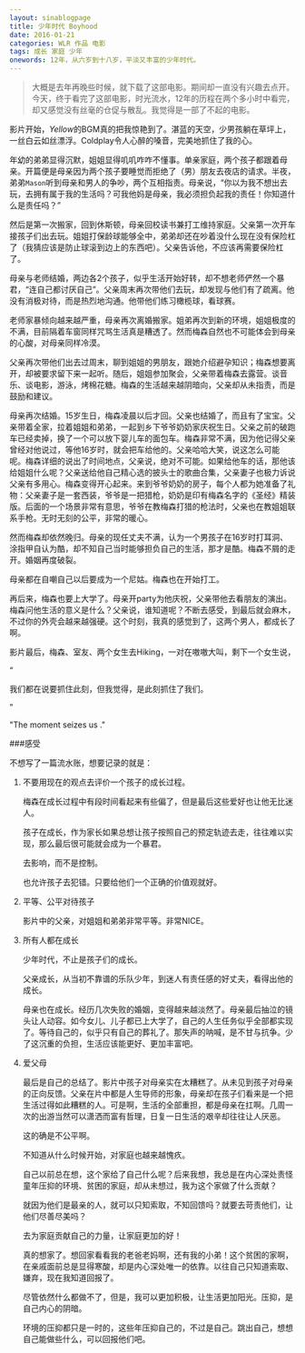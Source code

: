 ```yaml
---
layout: sinablogpage
title: 少年时代 Boyhood
date: 2016-01-21
categories: WLR 作品 电影
tags: 成长 家庭 少年
onewords: 12年，从六岁到十八岁，平淡又丰富的少年时代。
---
```

> 大概是去年再晚些时候，就下载了这部电影。期间却一直没有兴趣去点开。今天，终于看完了这部电影，时光流水，12年的历程在两个多小时中看完，却又感觉没有丝毫的仓促与散乱。我觉得是一部了不起的电影。

影片开始，*Yellow*的BGM真的把我惊艳到了。湛蓝的天空，少男孩躺在草坪上，一丝白云如丝漂浮。Coldplay令人心醉的嗓音，完美地抓住了我的心。

年幼的弟弟显得沉默，姐姐显得叽叽咋咋不懂事。单亲家庭，两个孩子都跟着母亲。开篇便是母亲因为两个孩子要睡觉而拒绝了（男）朋友去夜店的请求。半夜，弟弟`Mason`听到母亲和男人的争吵，两个互相指责。母亲说，“你以为我不想出去玩，去拥有属于我的生活吗？可我他妈是母亲，我必须担负起我的责任！你知道什么是责任吗？”

然后是第一次搬家，回到休斯顿，母亲回校读书兼打工维持家庭。父亲第一次开车接孩子们出去玩。姐姐打保龄球能够全中，弟弟却还在吵着没什么现在没有保险杠了（我猜应该是防止球滚到边上的东西吧）。父亲告诉他，不应该再需要保险杠了。

母亲与老师结婚，两边各2个孩子，似乎生活开始好转，却不想老师俨然一个暴君，“连自己都讨厌自己”。父亲周末再次带他们去玩，却发现与他们有了疏离。他没有消极对待，而是热烈地沟通。他带他们练习橄榄球，看球赛。

老师家暴倾向越来越严重，母亲再次离婚搬家。姐弟再次到新的环境，姐姐极度的不满，目前隔着车窗同样咒骂生活真是糟透了。然而梅森自然也不可能体会到母亲的心酸，对母亲同样冷漠。

父亲再次带他们出去过周末，聊到姐姐的男朋友，跟她介绍避孕知识；梅森想要离开，却被要求留下来一起听。随后，姐姐参加聚会，父亲带着梅森去露营。谈音乐、谈电影，游泳，烤棉花糖。梅森的生活越来越阴暗向，父亲却从未指责，而是鼓励和建议。

母亲再次结婚。15岁生日，梅森凌晨以后才回。父亲也结婚了，而且有了宝宝。父亲带着全家，拉着姐姐和弟弟，一起到乡下爷爷奶奶家庆祝生日。父亲之前的破跑车已经卖掉，换了一个可以放下婴儿车的面包车。梅森非常不满，因为他记得父亲曾经对他说过，等他16岁时，就会把车给他的。父亲哈哈大笑，说这怎么可能呢。梅森详细的说出了时间地点，父亲说，绝对不可能。如果给他车的话，那他该给姐姐什么呢？父亲送给他自己精心选的披头士的歌曲合集，父亲妻子也极力诉说父亲有多用心。梅森变得开心起来。来到爷爷奶奶的房子，每个人都为她准备了礼物：父亲妻子是一套西装，爷爷是一把猎枪，奶奶是印有梅森名字的《圣经》精装版。后面的一个场景非常有意思，爷爷在教梅森打猎的枪法时，父亲也在教姐姐联系手枪。无时无刻的公平，非常的暖心。

然而梅森却依然晚归。母亲的现任丈夫不满，认为一个男孩子在16岁时打耳洞、涂指甲自认为酷，却不知自己当时能够担负自己的生活，那才是酷。梅森不屑的走开。婚姻再度破裂。

母亲都在自嘲自己以后要成为一个尼姑。梅森也在开始打工。

再后来，梅森也要上大学了。母亲开party为他庆祝，父亲带他去看朋友的演出。梅森问他生活的意义是什么？父亲说，谁知道呢？不断去感受，到最后就会麻木，不过你的外壳会越来越强硬。这个时刻，我真的感觉到了，这两个男人，都成长了啊。

影片最后，梅森、室友、两个女生去Hiking，一对在嗷嗷大叫，剩下一个女生说，

“

我们都在说要抓住此刻，但我觉得，是此刻抓住了我们。

”

"The moment seizes us ."

###感受

不想写了一篇流水账，想要记录的就是：

1. 不要用现在的观点去评价一个孩子的成长过程。

    梅森在成长过程中有段时间看起来有些偏了，但是最后这些爱好也让他无比迷人。

    孩子在成长，作为家长如果总想让孩子按照自己的预定轨迹去走，往往难以实现，那么最后很可能就会成为一个暴君。

    去影响，而不是控制。
    
    也允许孩子去犯错。只要给他们一个正确的价值观就好。

2. 平等、公平对待孩子

    影片中的父亲，对姐姐和弟弟非常平等。非常NICE。

3. 所有人都在成长

    少年时代，不止是孩子们的成长。

    父亲成长，从当初不靠谱的乐队少年，到迷人有责任感的好丈夫，看得出他的成长。

    母亲也在成长。经历几次失败的婚姻，变得越来越淡然了。母亲最后抽泣的镜头让人动容。如今女儿、儿子都已上大学了，自己的人生任务似乎全部都实现了。等待自己的，似乎只有自己的葬礼了。那失声的呐喊，是不甘与抗争。少了这沉重的负担，生活应该能更好、更加丰富吧。

4. 爱父母

    最后是自己的总结了。影片中孩子对母亲实在太糟糕了。从未见到孩子对母亲的正向反馈。父亲在片中都是人生导师的形象，母亲却在孩子们看来是一个把生活过得如此糟糕的人。可是啊，生活的全部重担，都是母亲在扛啊。几周一次的出游当然可以潇洒而富有哲理，日复一日生活的艰辛却往往让人厌恶。

    这的确是不公平啊。

    不知道从什么时候开始，对家庭也越来越愧疚。

    自己以前总在想，这个家给了自己什么呢？后来我想，我总是在内心深处责怪童年压抑的环境、贫困的家庭，却从未想过，我为这个家做了什么贡献？

    就因为他们是最亲的人，就可以只知索取，不知回馈吗？就要去苛责他们，让他们尽善尽美吗？

    去为家庭贡献自己的力量，让家庭更加的好！

    真的想家了。想回家看看我的老爸老妈啊，还有我的小弟！这个贫困的家啊，在亲戚面前总是显得寒酸，却是内心深处唯一的依靠。以往自己只知道索取、嫌弃，现在我知道回报了。

    尽管依然什么都做不了，但是，我可以更加积极，让生活更加阳光。压抑，是自己内心的阴暗。

    环境的压抑都只是一时的，这些年压抑自己的，不过是自己。跳出自己，想想自己能做些什么，可以回报他们吧。